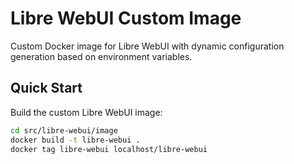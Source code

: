 # Libre WebUI Custom Image

Custom Docker image for Libre WebUI with dynamic configuration generation based on environment variables.

## Quick Start

Build the custom Libre WebUI image:

```bash
cd src/libre-webui/image
docker build -t libre-webui .
docker tag libre-webui localhost/libre-webui
```
